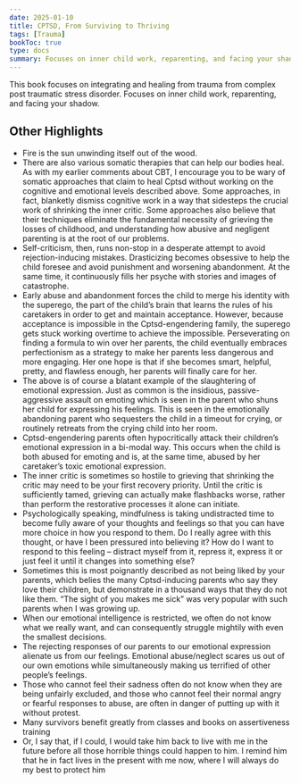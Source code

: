 ```yaml
---
date: 2025-01-10
title: CPTSD, From Surviving to Thriving
tags: [Trauma]
bookToc: true
type: docs
summary: Focuses on inner child work, reparenting, and facing your shadow as ways to recover from CPTSD. By Pete Walker.
---
```




This book focuses on integrating and healing from trauma from complex post traumatic stress disorder. Focuses on inner child work, reparenting, and facing your shadow.

## Other Highlights
- Fire is the sun unwinding itself out of the wood.
- There are also various somatic therapies that can help our bodies heal. As with my earlier comments about CBT, I encourage you to be wary of somatic approaches that claim to heal Cptsd without working on the cognitive and emotional levels described above. Some approaches, in fact, blanketly dismiss cognitive work in a way that sidesteps the crucial work of shrinking the inner critic. Some approaches also believe that their techniques eliminate the fundamental necessity of grieving the losses of childhood, and understanding how abusive and negligent parenting is at the root of our problems.
- Self-criticism, then, runs non-stop in a desperate attempt to avoid rejection-inducing mistakes. Drasticizing becomes obsessive to help the child foresee and avoid punishment and worsening abandonment. At the same time, it continuously fills her psyche with stories and images of catastrophe.
- Early abuse and abandonment forces the child to merge his identity with the superego, the part of the child’s brain that learns the rules of his caretakers in order to get and maintain acceptance. However, because acceptance is impossible in the Cptsd-engendering family, the superego gets stuck working overtime to achieve the impossible. Perseverating on finding a formula to win over her parents, the child eventually embraces perfectionism as a strategy to make her parents less dangerous and more engaging. Her one hope is that if she becomes smart, helpful, pretty, and flawless enough, her parents will finally care for her.
- The above is of course a blatant example of the slaughtering of emotional expression. Just as common is the insidious, passive-aggressive assault on emoting which is seen in the parent who shuns her child for expressing his feelings. This is seen in the emotionally abandoning parent who sequesters the child in a timeout for crying, or routinely retreats from the crying child into her room.
- Cptsd-engendering parents often hypocritically attack their children’s emotional expression in a bi-modal way. This occurs when the child is both abused for emoting and is, at the same time, abused by her caretaker’s toxic emotional expression.
- The inner critic is sometimes so hostile to grieving that shrinking the critic may need to be your first recovery priority. Until the critic is sufficiently tamed, grieving can actually make flashbacks worse, rather than perform the restorative processes it alone can initiate.
- Psychologically speaking, mindfulness is taking undistracted time to become fully aware of your thoughts and feelings so that you can have more choice in how you respond to them. Do I really agree with this thought, or have I been pressured into believing it? How do I want to respond to this feeling – distract myself from it, repress it, express it or just feel it until it changes into something else?
- Sometimes this is most poignantly described as not being liked by your parents, which belies the many Cptsd-inducing parents who say they love their children, but demonstrate in a thousand ways that they do not like them. “The sight of you makes me sick” was very popular with such parents when I was growing up.
- When our emotional intelligence is restricted, we often do not know what we really want, and can consequently struggle mightily with even the smallest decisions.
- The rejecting responses of our parents to our emotional expression alienate us from our feelings. Emotional abuse/neglect scares us out of our own emotions while simultaneously making us terrified of other people’s feelings.
- Those who cannot feel their sadness often do not know when they are being unfairly excluded, and those who cannot feel their normal angry or fearful responses to abuse, are often in danger of putting up with it without protest.
- Many survivors benefit greatly from classes and books on assertiveness training
- Or, I say that, if I could, I would take him back to live with me in the future before all those horrible things could happen to him. I remind him that he in fact lives in the present with me now, where I will always do my best to protect him